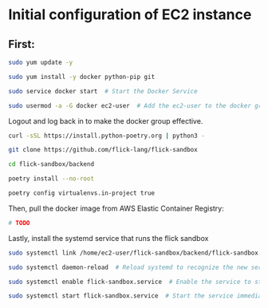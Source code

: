 # Initial configuration of EC2 instance

## First:

```bash
sudo yum update -y

sudo yum install -y docker python-pip git

sudo service docker start  # Start the Docker Service

sudo usermod -a -G docker ec2-user  # Add the ec2-user to the docker group so you can execute Docker commands without using sudo.
```

Logout and log back in to make the docker group effective.

```bash
curl -sSL https://install.python-poetry.org | python3 -

git clone https://github.com/flick-lang/flick-sandbox

cd flick-sandbox/backend

poetry install --no-root

poetry config virtualenvs.in-project true
```

Then, pull the docker image from AWS Elastic Container Registry:

```bash
# TODO
```

Lastly, install the systemd service that runs the flick sandbox

```bash
sudo systemctl link /home/ec2-user/flick-sandbox/backend/flick-sandbox.service

sudo systemctl daemon-reload  # Reload systemd to recognize the new service

sudo systemctl enable flick-sandbox.service  # Enable the service to start on boot

sudo systemctl start flick-sandbox.service  # Start the service immediately
```
